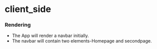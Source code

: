 # client_side
### Rendering
* The App will render a navbar initially.
* The navbar will contain two elements-Homepage and secondpage.
